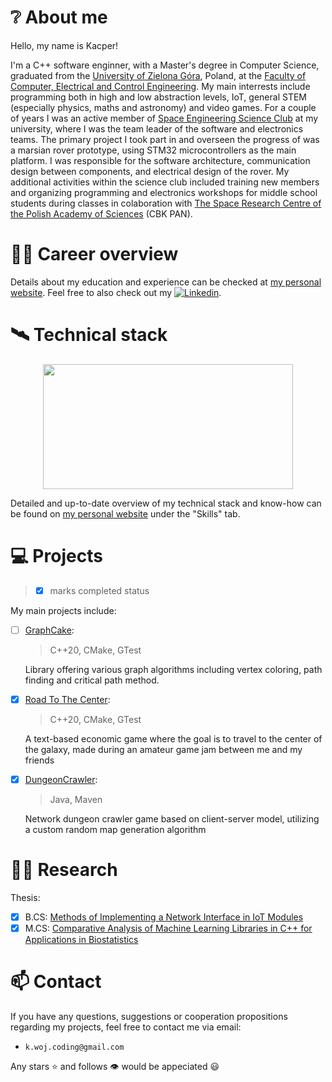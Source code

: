 # ❔ About me

Hello, my name is Kacper!

I'm a C++ software enginner, with a Master's degree in Computer Science, graduated from the [University of Zielona Góra](https://uz.zgora.pl/), Poland, at the [Faculty of Computer, Electrical and Control Engineering](https://wiea.uz.zgora.pl/). My main interrests include programming both in high and low abstraction levels, IoT, general STEM (especially physics, maths and astronomy) and video games. For a couple of years I was an active member of [Space Engineering Science Club](https://knik.spaceregion.eu/) at my university, where I was the team leader of the software and electronics teams. The primary project I took part in and overseen the progress of was a marsian rover prototype, using STM32 microcontrollers as the main platform. I was responsible for the software architecture, communication design between components, and electrical design of the rover.
My additional activities within the science club included training new members and organizing programming and electronics workshops for middle school students during classes in colaboration with [The Space Research Centre of the Polish Academy of Sciences](https://cbkpan.pl/) (CBK PAN).

# 👨‍💼 Career overview

Details about my education and experience can be checked at [my personal website](https://kacperwojciechowski.com). Feel free to also check out my [![Linkedin](https://img.shields.io/badge/-LinkedIn-blue?style=flat&logo=Linkedin&logoColor=white)](https://www.linkedin.com/in/kacper-wojciechowski-knik-uz/).

# 🛰️ Technical stack

<p align="center">
  <img width="400" height="200" src="https://github-readme-stats.vercel.app/api/top-langs/?username=KacperWojciechowski&size_weight=1&count_weight=0&layout=compact&theme=vision-friendly-dark&exclude_repo=KacperWojciechowski.github.io,KacperWojciechowski,STM32_ESP8266_Echo_Server,University_projects">
</p>

Detailed and up-to-date overview of my technical stack and know-how can be found on [my personal website](https://kacperwojciechowski.com/) under the "Skills" tab.

# 💻 Projects

> - [x] marks completed status

My main projects include:

- [ ] [GraphCake](https://github.com/KacperWojciechowski/Graphs):
  > C++20, CMake, GTest 
  
  Library offering various graph algorithms including vertex coloring, path finding and critical path method.

- [x] [Road To The Center](https://github.com/KacperWojciechowski/RoadToTheCentre):
  > C++20, CMake, GTest
  
  A text-based economic game where the goal is to travel to the center of the galaxy, made during an amateur game jam between me and my friends
   
- [x] [DungeonCrawler](https://github.com/KacperWojciechowski/DungeonCrawler):
  > Java, Maven
  
  Network dungeon crawler game based on client-server model, utilizing a custom random map generation algorithm
  
# 🧑‍🔬 Research

Thesis:
- [x] B.CS: [Methods of Implementing a Network Interface in IoT Modules](https://www.researchgate.net/publication/390465807_Methods_of_implementing_a_network_interface_in_IoT_modules)
- [x] M.CS: [Comparative Analysis of Machine Learning Libraries in C++ for Applications in Biostatistics](https://www.researchgate.net/publication/382162127_Comparative_Analysis_of_Machine_Learning_Libraries_in_C_for_Applications_in_Biostatistics)

# 📫 Contact

If you have any questions, suggestions or cooperation propositions regarding my projects, feel free to contact me via email:
  - `k.woj.coding@gmail.com`

Any stars ⭐ and follows 👁️ would be appeciated 😃
